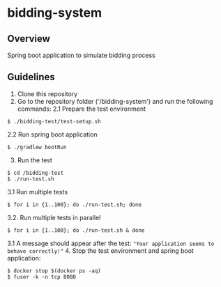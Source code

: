 # bidding-system

## Overview
Spring boot application to simulate bidding process

## Guidelines
1. Clone this repository
2. Go to the repository folder ('/bidding-system') and run the following commands:
2.1 Prepare the test environment
```
$ ./bidding-test/test-setup.sh 
```
2.2 Run spring boot application
```
$ ./gradlew bootRun
```
3. Run the test
```
$ cd /bidding-test
$ ./run-test.sh 
```
3.1 Run multiple tests
```
$ for i in {1..100}; do ./run-test.sh; done
```
3.2. Run multiple tests in parallel
```
$ for i in {1..100}; do ./run-test.sh & done
```
3.1 A message should appear after the test: `"Your application seems to behave correctly!"`
4. Stop the test environment and spring boot application:
```
$ docker stop $(docker ps -aq)
$ fuser -k -n tcp 8080
```
